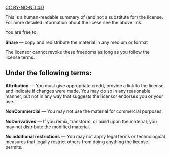 [CC BY-NC-ND 4.0](https://creativecommons.org/licenses/by-nc-nd/4.0/deed)

This is a human-readable summary of (and not a substitute for) the license. For more detailed information about the licese see the above link.

You are free to:

**Share** — copy and redistribute the material in any medium or format

The licensor cannot revoke these freedoms as long as you follow the license terms.

## Under the following terms:

**Attribution** — You must give appropriate credit, provide a link to the license, and indicate if changes were made. You may do so in any reasonable manner, but not in any way that suggests the licensor endorses you or your use.

**NonCommercial** — You may not use the material for commercial purposes.

**NoDerivatives** — If you remix, transform, or build upon the material, you may not distribute the modified material.

**No additional restrictions** — You may not apply legal terms or technological measures that legally restrict others from doing anything the license permits.
